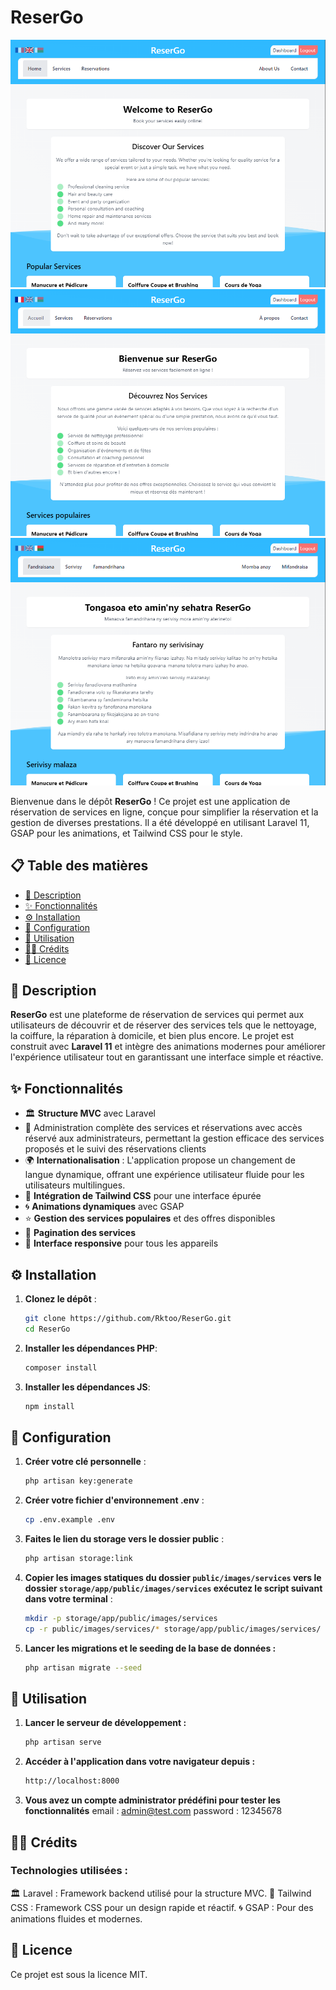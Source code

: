 # ReserGo

![Banner](public/banner/reserGoEn.png)
![Banner](public/banner/reserGoFr.png)
![Banner](public/banner/reserGoMg.png)

Bienvenue dans le dépôt **ReserGo** ! Ce projet est une application de réservation de services en ligne, conçue pour simplifier la réservation et la gestion de diverses prestations. Il a été développé en utilisant Laravel 11, GSAP pour les animations, et Tailwind CSS pour le style.

## 📋 Table des matières

- [📝 Description](#-description)
- [✨ Fonctionnalités](#-fonctionnalités)
- [⚙️ Installation](#️-installation)
- [🔧 Configuration](#-configuration)
- [🚀 Utilisation](#-utilisation)
- [👨‍💻 Crédits](#-crédits)
- [📝 Licence](#-licence)

## 📝 Description

**ReserGo** est une plateforme de réservation de services qui permet aux utilisateurs de découvrir et de réserver des services tels que le nettoyage, la coiffure, la réparation à domicile, et bien plus encore. Le projet est construit avec **Laravel 11** et intègre des animations modernes pour améliorer l'expérience utilisateur tout en garantissant une interface simple et réactive.

## ✨ Fonctionnalités

- 🏛️ **Structure MVC** avec Laravel
- 🔑 Administration complète des services et réservations avec accès réservé aux administrateurs, permettant la gestion efficace des services proposés et le suivi des réservations clients
- 🌍 **Internationalisation** : L'application propose un changement de langue dynamique, offrant une expérience utilisateur fluide pour les utilisateurs multilingues.
- 🎨 **Intégration de Tailwind CSS** pour une interface épurée
- 🌀 **Animations dynamiques** avec GSAP
- ⭐ **Gestion des services populaires** et des offres disponibles
- 📄 **Pagination des services**
- 📱 **Interface responsive** pour tous les appareils


## ⚙️ Installation

1. **Clonez le dépôt** :
   ```bash
   git clone https://github.com/Rktoo/ReserGo.git
   cd ReserGo
2. **Installer les dépendances PHP**:
    ```bash
    composer install
3. **Installer les dépendances JS**:
    ```bash
    npm install

## 🔧 Configuration 
1. **Créer votre clé personnelle** :
   ```bash
   php artisan key:generate

2. **Créer votre fichier d'environnement .env** :
    ```bash
    cp .env.example .env
3. **Faites le lien du storage vers le dossier public** :
    ```bash
    php artisan storage:link
4. **Copier les images statiques du dossier `public/images/services` vers le dossier `storage/app/public/images/services`  exécutez le script suivant dans votre terminal** :
    ```bash
    mkdir -p storage/app/public/images/services
    cp -r public/images/services/* storage/app/public/images/services/
5. **Lancer les migrations et le seeding de la base de données :**
    ```bash
   php artisan migrate --seed

## 🚀 Utilisation
1. **Lancer le serveur de développement :**
    ```bash
    php artisan serve
2. **Accéder à l'application dans votre navigateur depuis :**
    ```bash
    http://localhost:8000
3. **Vous avez un compte administrator prédéfini pour tester les fonctionnalités**
    email : admin@test.com
    password : 12345678
## 👨‍💻 Crédits
### Technologies utilisées :
🏛️ Laravel : Framework backend utilisé pour la structure MVC.
🎨 Tailwind CSS : Framework CSS pour un design rapide et réactif.
🌀 GSAP : Pour des animations fluides et modernes.

## 📝 Licence
Ce projet est sous la licence MIT.